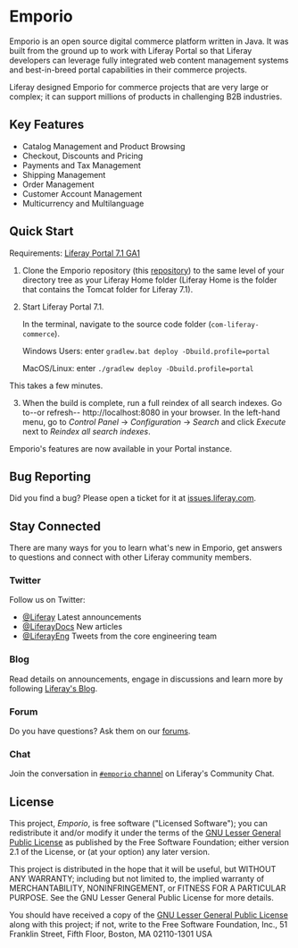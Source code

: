 # Emporio

Emporio is an open source digital commerce platform written in Java. It was
built from the ground up to work with Liferay Portal so that Liferay developers
can leverage fully integrated web content management systems and best-in-breed
portal capabilities in their commerce projects.

Liferay designed Emporio for commerce projects that are very large or complex;
it can support millions of products in challenging B2B industries.

## Key Features

* Catalog Management and Product Browsing
* Checkout, Discounts and Pricing
* Payments and Tax Management
* Shipping Management
* Order Management
* Customer Account Management
* Multicurrency and Multilanguage

## Quick Start

Requirements: [Liferay Portal 7.1 GA1](https://github.com/liferay/liferay-portal)

1.  Clone the Emporio repository (this
    [repository](https://github.com/liferay/com-liferay-commerce)) to the same
    level of your directory tree as your Liferay Home folder (Liferay Home is
    the folder that contains the Tomcat folder for Liferay 7.1).

2.  Start Liferay Portal 7.1.

    In the terminal, navigate to the source code folder
    (`com-liferay-commerce`).

    Windows Users: enter `gradlew.bat deploy -Dbuild.profile=portal`

    MacOS/Linux: enter `./gradlew deploy -Dbuild.profile=portal`

   This takes a few minutes.

3.  When the build is complete, run a full reindex of all search indexes. Go
    to--or refresh-- http://localhost:8080 in your browser. In the left-hand
    menu, go to *Control Panel* &rarr; *Configuration* &rarr; *Search* and
    click *Execute* next to *Reindex all search indexes*.

Emporio's features are now available in your Portal instance.

## Bug Reporting

Did you find a bug? Please open a ticket for it at [issues.liferay.com](https://issues.liferay.com).

## Stay Connected

There are many ways for you to learn what's new in Emporio, get answers to
questions and connect with other Liferay community members.

### Twitter

Follow us on Twitter:

- [@Liferay](http://twitter.com/Liferay) Latest announcements
- [@LiferayDocs](http://twitter.com/Liferaydocs) New articles
- [@LiferayEng](http://twitter.com/Liferayeng) Tweets from the core engineering
team

### Blog

Read details on announcements, engage in discussions and learn more by following
[Liferay's Blog](http://www.liferay.com/community/blogs).

### Forum

Do you have questions? Ask them on our
[forums](https://community.liferay.com/forums/-/message_boards/category/110421633).

### Chat

Join the conversation in [`#emporio` channel](https://liferay-community.slack.com/messages/CBJBV8H8U) on Liferay's Community Chat.

## License

This project, *Emporio*, is free software ("Licensed Software"); you can
redistribute it and/or modify it under the terms of the [GNU Lesser General Public License](./LICENSE.txt)
as published by the Free Software Foundation; either version 2.1 of the License,
or (at your option) any later version.

This project is distributed in the hope that it will be useful, but WITHOUT ANY
WARRANTY; including but not limited to, the implied warranty of MERCHANTABILITY,
NONINFRINGEMENT, or FITNESS FOR A PARTICULAR PURPOSE. See the GNU Lesser General
Public License for more details.

You should have received a copy of the [GNU Lesser General Public License](./LICENSE.txt)
along with this project; if not, write to the Free Software Foundation, Inc., 51
Franklin Street, Fifth Floor, Boston, MA 02110-1301 USA